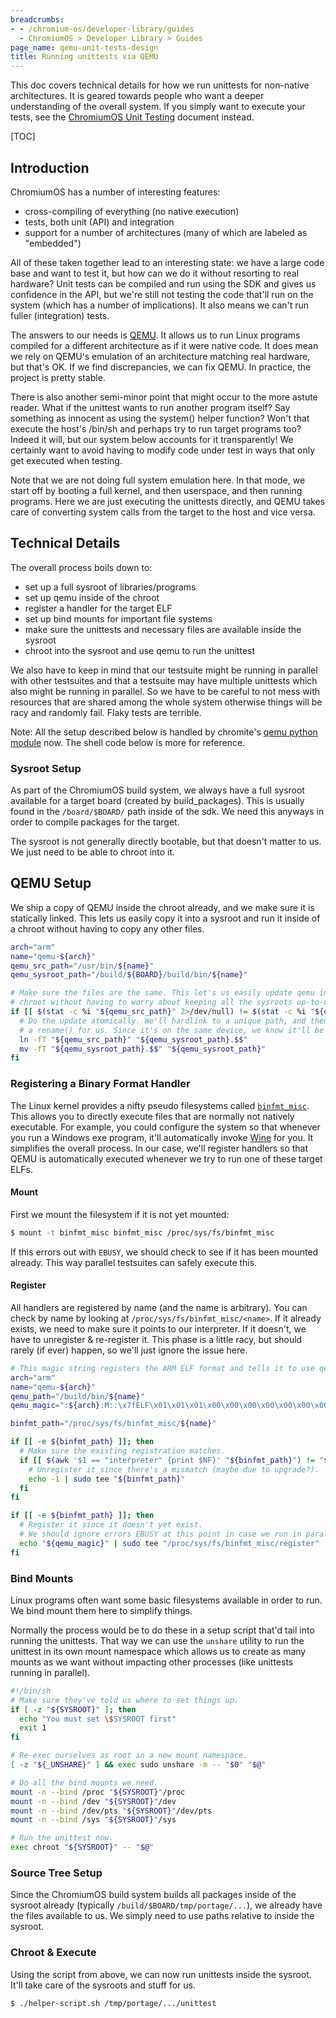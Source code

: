 ```yaml
---
breadcrumbs:
- - /chromium-os/developer-library/guides
  - ChromiumOS > Developer Library > Guides
page_name: qemu-unit-tests-design
title: Running unittests via QEMU
---
```


This doc covers technical details for how we run unittests for non-native
architectures. It is geared towards people who want a deeper understanding of
the overall system. If you simply want to execute your tests, see the
[ChromiumOS Unit Testing] document instead.

[TOC]

## Introduction

ChromiumOS has a number of interesting features:

*   cross-compiling of everything (no native execution)
*   tests, both unit (API) and integration
*   support for a number of architectures (many of which are labeled as
    "embedded")

All of these taken together lead to an interesting state: we have a large code
base and want to test it, but how can we do it without resorting to real
hardware? Unit tests can be compiled and run using the SDK and gives us
confidence in the API, but we're still not testing the code that'll run on the
system (which has a number of implications). It also means we can't run fuller
(integration) tests.

The answers to our needs is [QEMU]. It allows us to run Linux programs compiled
for a different architecture as if it were native code. It does mean we rely on
QEMU's emulation of an architecture matching real hardware, but that's OK. If we
find discrepancies, we can fix QEMU. In practice, the project is pretty stable.

There is also another semi-minor point that might occur to the more astute
reader. What if the unittest wants to run another program itself? Say something
as innocent as using the system() helper function? Won't that execute the host's
/bin/sh and perhaps try to run target programs too? Indeed it will, but our
system below accounts for it transparently! We certainly want to avoid having to
modify code under test in ways that only get executed when testing.

Note that we are not doing full system emulation here. In that mode, we start
off by booting a full kernel, and then userspace, and then running programs.
Here we are just executing the unittests directly, and QEMU takes care of
converting system calls from the target to the host and vice versa.

## Technical Details

The overall process boils down to:

*   set up a full sysroot of libraries/programs
*   set up qemu inside of the chroot
*   register a handler for the target ELF
*   set up bind mounts for important file systems
*   make sure the unittests and necessary files are available inside the sysroot
*   chroot into the sysroot and use qemu to run the unittest

We also have to keep in mind that our testsuite might be running in parallel
with other testsuites and that a testsuite may have multiple unittests which
also might be running in parallel. So we have to be careful to not mess with
resources that are shared among the whole system otherwise things will be racy
and randomly fail. Flaky tests are terrible.

Note: All the setup described below is handled by chromite's
[qemu python module] now. The shell code below is more for reference.

### Sysroot Setup

As part of the ChromiumOS build system, we always have a full sysroot available
for a target board (created by build\_packages). This is usually found in the
`/board/$BOARD/` path inside of the sdk. We need this anyways in order to
compile packages for the target.

The sysroot is not generally directly bootable, but that doesn't matter to us.
We just need to be able to chroot into it.

## QEMU Setup

We ship a copy of QEMU inside the chroot already, and we make sure it is
statically linked. This lets us easily copy it into a sysroot and run it inside
of a chroot without having to copy any other files.

```bash
arch="arm"
name="qemu-${arch}"
qemu_src_path="/usr/bin/${name}"
qemu_sysroot_path="/build/${BOARD}/build/bin/${name}"

# Make sure the files are the same. This let's us easily update qemu in the
# chroot without having to worry about keeping all the sysroots up-to-date.
if [[ $(stat -c %i "${qemu_src_path}" 2>/dev/null) != $(stat -c %i "${qemu_sysroot_path}" 2>/dev/null) ]]; then
  # Do the update atomically. We'll hardlink to a unique path, and then use `mv`
  # a rename() for us. Since it's on the same device, we know it'll be atomic.
  ln -fT "${qemu_src_path}" "${qemu_sysroot_path}.$$"
  mv -fT "${qemu_sysroot_path}.$$" "${qemu_sysroot_path}"
fi
```

### Registering a Binary Format Handler

The Linux kernel provides a nifty pseudo filesystems called [`binfmt_misc`].
This allows you to directly execute files that are normally not natively
executable. For example, you could configure the system so that whenever you run
a Windows exe program, it'll automatically invoke [Wine] for you. It simplifies
the overall process. In our case, we'll register handlers so that QEMU is
automatically executed whenever we try to run one of these target ELFs.

#### Mount

First we mount the filesystem if it is not yet mounted:

```bash
$ mount -t binfmt_misc binfmt_misc /proc/sys/fs/binfmt_misc
```

If this errors out with `EBUSY`, we should check to see if it has been mounted
already. This way parallel testsuites can safely execute this.

#### Register

All handlers are registered by name (and the name is arbitrary). You can check
by name by looking at `/proc/sys/fs/binfmt_misc/<name>`. If it already exists,
we need to make sure it points to our interpreter. If it doesn't, we have to
unregister & re-register it. This phase is a little racy, but should rarely (if
ever) happen, so we'll just ignore the issue here.

```bash
# This magic string registers the ARM ELF format and tells it to use qemu to run.
arch="arm"
name="qemu-${arch}"
qemu_path="/build/bin/${name}"
qemu_magic=":${arch}:M::\x7fELF\x01\x01\x01\x00\x00\x00\x00\x00\x00\x00\x00\x00\x02\x00\x28\x00:\xff\xff\xff\xff\xff\xff\xff\x00\xff\xff\xff\xff\xff\xff\xff\xff\xfe\xff\xff\xff:${qemu_path}:"

binfmt_path="/proc/sys/fs/binfmt_misc/${name}"

if [[ -e ${binfmt_path} ]]; then
  # Make sure the existing registration matches.
  if [[ $(awk '$1 == "interpreter" {print $NF}' "${binfmt_path}") != "${qemu_path}" ]]; then
    # Unregister it since there's a mismatch (maybe due to upgrade?).
    echo -1 | sudo tee "${binfmt_path}"
  fi
fi

if [[ -e ${binfmt_path} ]]; then
  # Register it since it doesn't yet exist.
  # We should ignore errors EBUSY at this point in case we run in parallel.
  echo "${qemu_magic}" | sudo tee "/proc/sys/fs/binfmt_misc/register"
fi
```

### Bind Mounts

Linux programs often want some basic filesystems available in order to run. We
bind mount them here to simplify things.

Normally the process would be to do these in a setup script that'd tail into
running the unittests. That way we can use the `unshare` utility to run the
unittest in its own mount namespace which allows us to create as many mounts as
we want without impacting other processes (like unittests running in parallel).

```bash
#!/bin/sh
# Make sure they've told us where to set things up.
if [ -z "${SYSROOT}" ]; then
  echo "You must set \$SYSROOT first"
  exit 1
fi

# Re-exec ourselves as root in a new mount namespace.
[ -z "${_UNSHARE}" ] && exec sudo unshare -m -- "$0" "$@"

# Do all the bind mounts we need.
mount -n --bind /proc "${SYSROOT}"/proc
mount -n --bind /dev "${SYSROOT}"/dev
mount -n --bind /dev/pts "${SYSROOT}"/dev/pts
mount -n --bind /sys "${SYSROOT}"/sys

# Run the unittest now.
exec chroot "${SYSROOT}" -- "$@"
```

### Source Tree Setup

Since the ChromiumOS build system builds all packages inside of the sysroot
already (typically `/build/$BOARD/tmp/portage/...`), we already have the files
available to us. We simply need to use paths relative to inside the sysroot.

### Chroot & Execute

Using the script from above, we can now run unittests inside the sysroot. It'll
take care of the sysroots and stuff for us.

```bash
$ ./helper-script.sh /tmp/portage/.../unittest
```

[ChromiumOS Unit Testing]: /chromium-os/developer-library/guides/testing/running-unit-tests/
[QEMU]: https://qemu.org/
[qemu python module]: https://chromium.googlesource.com/chromiumos/chromite/+/HEAD/lib/qemu.py
[`binfmt_misc`]: https://www.kernel.org/doc/html/latest/admin-guide/binfmt-misc.html
[Wine]: https://www.winehq.org
